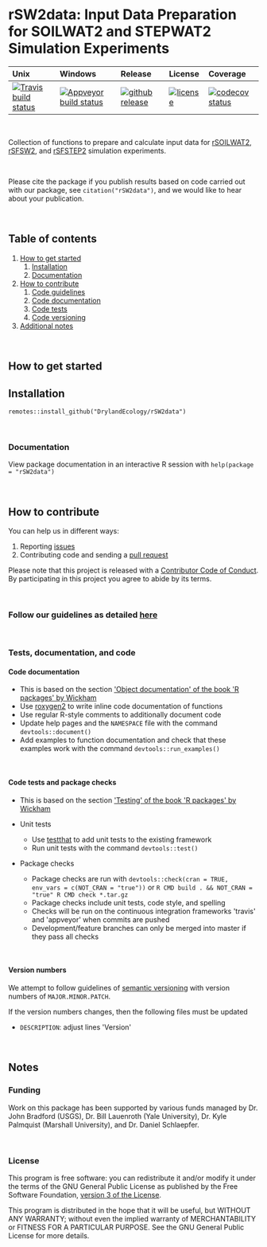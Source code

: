 # rSW2data: Input Data Preparation for SOILWAT2 and STEPWAT2 Simulation Experiments

<!-- badges: start -->
| Unix | Windows | Release | License | Coverage |
| :---- | :---- | :---- | :---- | :---- |
[ ![Travis build status][1]][2] | [![Appveyor build status][3]][4] | [ ![github release][5]][6] | [![license][7]][8] | [![codecov status][9]][10] |
<!-- badges: end -->

[1]: https://travis-ci.org/DrylandEcology/rSW2data.svg?branch=master
[2]: https://travis-ci.org/DrylandEcology/rSW2data
[3]: https://ci.appveyor.com/api/projects/status/8flt0gx8q1uupdqb/branch/master?svg=true
[4]: https://ci.appveyor.com/project/DrylandEcologyGit/rSW2data
[5]: https://img.shields.io/github/release/DrylandEcology/rSW2data.svg?label=current+release
[6]: https://github.com/DrylandEcology/rSW2data/releases
[7]: https://img.shields.io/github/license/DrylandEcology/rSW2data.svg
[8]: https://www.gnu.org/licenses/gpl.html
[9]: https://codecov.io/gh/DrylandEcology/rSW2data/branch/master/graph/badge.svg
[10]: https://codecov.io/gh/DrylandEcology/rSW2data
[11]: https://img.shields.io/github/downloads/DrylandEcology/rSW2data/total.svg
[SOILWAT2]: https://github.com/DrylandEcology/SOILWAT2
[STEPWAT2]: https://github.com/DrylandEcology/STEPWAT2
[rSFSTEP2]: https://github.com/DrylandEcology/rSFSTEP2
[rSW2utils]: https://github.com/DrylandEcology/rSW2utils
[rSFSTEP2]: https://github.com/DrylandEcology/rSFSTEP2
[rSOILWAT2]: https://github.com/DrylandEcology/rSOILWAT2
[rSW2data]: https://github.com/DrylandEcology/rSW2data
[rSFSW2]: https://github.com/DrylandEcology/rSFSW2
[issues]: https://github.com/DrylandEcology/rSW2data/issues
[pull request]: https://github.com/DrylandEcology/rSW2data/pulls
[guidelines]: https://github.com/DrylandEcology/workflow_guidelines
[semantic versioning]: https://semver.org/
[testthat]: https://github.com/r-lib/testthat
[roxygen2]: https://cran.r-project.org/package=roxygen2
[r-pkgs man]: https://r-pkgs.org/man.html
[r-pkgs tests]: https://r-pkgs.org/tests.html


<br>

Collection of functions to prepare and calculate
input data for [rSOILWAT2][], [rSFSW2][], and [rSFSTEP2][]
simulation experiments.


<br>

Please cite the package if you publish results based on code carried
out with our package, see `citation("rSW2data")`, and we would like to hear
about your publication.

<br>


## Table of contents

1. [How to get started](#get_started)
    1. [Installation](#install)
    2. [Documentation](#get_documentation)
2. [How to contribute](#contribute)
    1. [Code guidelines](#follow_guidelines)
    2. [Code documentation](#code_documentation)
    3. [Code tests](#code_tests)
    4. [Code versioning](#code_versioning)
3. [Additional notes](#more_notes)

<br>

<a name="get_started"></a>
## How to get started

<a name="install"></a>
## Installation

```{r}
remotes::install_github("DrylandEcology/rSW2data")
```

<br>

<a name="get_documentation"></a>
### Documentation
View package documentation in an interactive R session with
`help(package = "rSW2data")`


<br>

<a name="contribute"></a>
## How to contribute
You can help us in different ways:

1. Reporting [issues][]
2. Contributing code and sending a [pull request][]

Please note that this project is released with a
[Contributor Code of Conduct](CODE_OF_CONDUCT.md). By participating in this
project you agree to abide by its terms.

<br>


<a name="follow_guidelines"></a>
### Follow our guidelines as detailed [here][guidelines]

<br>


### Tests, documentation, and code

<a name="code_documentation"></a>
#### Code documentation
  * This is based on the section
    ['Object documentation' of the book 'R packages' by Wickham][r-pkgs man]
  * Use [roxygen2][] to write inline code documentation of functions
  * Use regular R-style comments to additionally document code
  * Update help pages and the `NAMESPACE` file with the command
    `devtools::document()`
  * Add examples to function documentation and check that these examples work
    with the command `devtools::run_examples()`

<br>

<a name="code_tests"></a>
#### Code tests and package checks
  * This is based on the section
    ['Testing' of the book 'R packages' by Wickham][r-pkgs tests]

  * Unit tests
    * Use [testthat][] to add unit tests to the existing framework
    * Run unit tests with the command `devtools::test()`

  * Package checks
    * Package checks are run with
      `devtools::check(cran = TRUE, env_vars = c(NOT_CRAN = "true"))` or
      `R CMD build . && NOT_CRAN = "true" R CMD check *.tar.gz`
    * Package checks include unit tests, code style, and spelling
    * Checks will be run on the continuous integration frameworks
      'travis' and 'appveyor' when commits are pushed
    * Development/feature branches can only be merged into master if they pass
      all checks

<br>

<a name="code_versioning"></a>
#### Version numbers

We attempt to follow guidelines of [semantic versioning][] with version
numbers of `MAJOR.MINOR.PATCH`.

If the version numbers changes, then the following files must be updated
* `DESCRIPTION`: adjust lines 'Version'


<br>

<a name="more_notes"></a>
## Notes

### Funding
Work on this package has been supported by various funds managed by
Dr. John Bradford (USGS), Dr. Bill Lauenroth (Yale University),
Dr. Kyle Palmquist (Marshall University), and Dr. Daniel Schlaepfer.


<br>

### License
This program is free software: you can redistribute it and/or modify
it under the terms of the GNU General Public License as published by
the Free Software Foundation, [version 3 of the License](LICENSE.md).

This program is distributed in the hope that it will be useful,
but WITHOUT ANY WARRANTY; without even the implied warranty of
MERCHANTABILITY or FITNESS FOR A PARTICULAR PURPOSE.  See the
GNU General Public License for more details.


<br>
